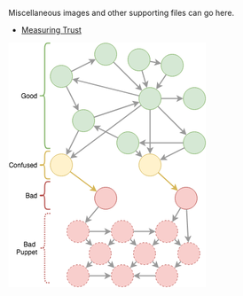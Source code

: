 Miscellaneous images and other supporting files can go here.


* [Measuring Trust](measuring-trust.pdf)

![](trust-node-diagram.png)